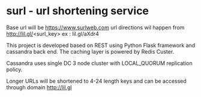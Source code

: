# surl - url shortening service

Base url will be https://www.surlweb.com
url directions wil happen from http://lil.gl/<surl_key>  ex : lil.gl/aXdr4 

This project is developed based on REST using Python Flask framework and cassandra back end. 
The caching layer is powered by Redis Custer. 

Cassandra uses single DC 3 node cluster with LOCAL_QUORUM replication policy. 

Longer URLs will be shortened to 4-24 length keys and can be accessed through domain http://lil.gl 
